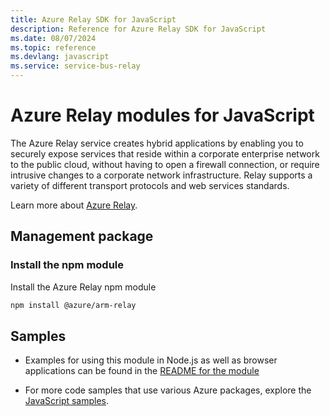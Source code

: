 ```yaml
---
title: Azure Relay SDK for JavaScript
description: Reference for Azure Relay SDK for JavaScript
ms.date: 08/07/2024
ms.topic: reference
ms.devlang: javascript
ms.service: service-bus-relay
---
```

# Azure Relay modules for JavaScript

The Azure Relay service creates hybrid applications by enabling you to securely expose services that reside within a corporate enterprise network to the public cloud, without having to open a firewall connection, or require intrusive changes to a corporate network infrastructure. Relay supports a variety of different transport protocols and web services standards.

Learn more about [Azure Relay](https://docs.microsoft.com/azure/service-bus-relay/relay-what-is-it).

## Management package

### Install the npm module

Install the Azure Relay npm module

```bash
npm install @azure/arm-relay
```

## Samples

* Examples for using this module in Node.js as well as browser applications can be found in the [README for the module](https://www.npmjs.com/package/@azure/arm-relay)

* For more code samples that use various Azure packages, explore the [JavaScript samples](https://docs.microsoft.com/samples/browse/?languages=javascript).